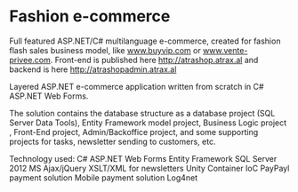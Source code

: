 # Fashion e-commerce
Full featured ASP.NET/C# multilanguage e-commerce, created for fashion flash sales business model, like www.buyvip.com or www.vente-privee.com. Front-end is published here http://atrashop.atrax.al and backend is here http://atrashopadmin.atrax.al

Layered ASP.NET e-commerce application written from scratch in C# ASP.NET Web Forms.

The solution contains the database structure as a database project (SQL Server Data Tools), Entity Framework model project, Business Logic project
, Front-End project, Admin/Backoffice project, and some supporting projects for tasks, newsletter sending to customers, etc.

Technology used:
C# 
ASP.NET Web Forms
Entity Framework
SQL Server 2012
MS Ajax/jQuery
XSLT/XML for newsletters
Unity Container IoC
PayPayl payment solution
Mobile payment solution
Log4net
